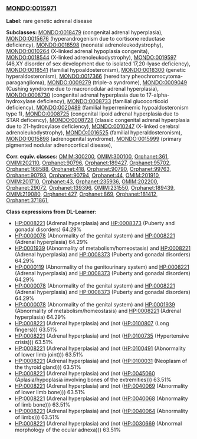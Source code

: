 
### [MONDO:0015971](http://purl.obolibrary.org/obo/MONDO_0015971)
**Label:** rare genetic adrenal disease

**Subclasses:** [MONDO:0018479](http://purl.obolibrary.org/obo/MONDO_0018479) (congenital adrenal hyperplasia), [MONDO:0015676](http://purl.obolibrary.org/obo/MONDO_0015676) (hyperandrogenism due to cortisone reductase deficiency), [MONDO:0018598](http://purl.obolibrary.org/obo/MONDO_0018598) (neonatal adrenoleukodystrophy), [MONDO:0010264](http://purl.obolibrary.org/obo/MONDO_0010264) (X-linked adrenal hypoplasia congenita), [MONDO:0018544](http://purl.obolibrary.org/obo/MONDO_0018544) (X-linked adrenoleukodystrophy), [MONDO:0019597](http://purl.obolibrary.org/obo/MONDO_0019597) (46,XY disorder of sex development due to isolated 17,20-lyase deficiency), [MONDO:0018541](http://purl.obolibrary.org/obo/MONDO_0018541) (familial hypoaldosteronism), [MONDO:0018300](http://purl.obolibrary.org/obo/MONDO_0018300) (genetic hyperaldosteronism), [MONDO:0017366](http://purl.obolibrary.org/obo/MONDO_0017366) (hereditary pheochromocytoma-paraganglioma), [MONDO:0009279](http://purl.obolibrary.org/obo/MONDO_0009279) (triple-a syndrome), [MONDO:0009049](http://purl.obolibrary.org/obo/MONDO_0009049) (Cushing syndrome due to macronodular adrenal hyperplasia), [MONDO:0008730](http://purl.obolibrary.org/obo/MONDO_0008730) (congenital adrenal hyperplasia due to 17-alpha-hydroxylase deficiency), [MONDO:0008733](http://purl.obolibrary.org/obo/MONDO_0008733) (familial glucocorticoid deficiency), [MONDO:0020489](http://purl.obolibrary.org/obo/MONDO_0020489) (familial hyperreninemic hypoaldosteronism type 1), [MONDO:0008725](http://purl.obolibrary.org/obo/MONDO_0008725) (congenital lipoid adrenal hyperplasia due to STAR deficency), [MONDO:0008728](http://purl.obolibrary.org/obo/MONDO_0008728) (classic congenital adrenal hyperplasia due to 21-hydroxylase deficiency), [MONDO:0010247](http://purl.obolibrary.org/obo/MONDO_0010247) (X-linked cerebral adrenoleukodystrophy), [MONDO:0016525](http://purl.obolibrary.org/obo/MONDO_0016525) (familial hyperaldosteronism), [MONDO:0015898](http://purl.obolibrary.org/obo/MONDO_0015898) (adrenogenital syndrome), [MONDO:0015999](http://purl.obolibrary.org/obo/MONDO_0015999) (primary pigmented nodular adrenocortical disease), 

**Corr. equiv. classes:** [OMIM:300200](http://purl.obolibrary.org/obo/OMIM_300200), [OMIM:300100](http://purl.obolibrary.org/obo/OMIM_300100), [Orphanet:361](http://www.orpha.net/ORDO/Orphanet_361), [OMIM:202110](http://purl.obolibrary.org/obo/OMIM_202110), [Orphanet:90796](http://www.orpha.net/ORDO/Orphanet_90796), [Orphanet:189427](http://www.orpha.net/ORDO/Orphanet_189427), [Orphanet:95702](http://www.orpha.net/ORDO/Orphanet_95702), [Orphanet:168588](http://www.orpha.net/ORDO/Orphanet_168588), [Orphanet:418](http://www.orpha.net/ORDO/Orphanet_418), [Orphanet:90790](http://www.orpha.net/ORDO/Orphanet_90790), [Orphanet:99763](http://www.orpha.net/ORDO/Orphanet_99763), [Orphanet:90793](http://www.orpha.net/ORDO/Orphanet_90793), [Orphanet:90794](http://www.orpha.net/ORDO/Orphanet_90794), [Orphanet:44](http://www.orpha.net/ORDO/Orphanet_44), [OMIM:201910](http://purl.obolibrary.org/obo/OMIM_201910), [OMIM:201710](http://purl.obolibrary.org/obo/OMIM_201710), [Orphanet:43](http://www.orpha.net/ORDO/Orphanet_43), [Orphanet:235936](http://www.orpha.net/ORDO/Orphanet_235936), [OMIM:202200](http://purl.obolibrary.org/obo/OMIM_202200), [Orphanet:29072](http://www.orpha.net/ORDO/Orphanet_29072), [Orphanet:139396](http://www.orpha.net/ORDO/Orphanet_139396), [OMIM:231550](http://purl.obolibrary.org/obo/OMIM_231550), [Orphanet:189439](http://www.orpha.net/ORDO/Orphanet_189439), [OMIM:219080](http://purl.obolibrary.org/obo/OMIM_219080), [Orphanet:427](http://www.orpha.net/ORDO/Orphanet_427), [Orphanet:869](http://www.orpha.net/ORDO/Orphanet_869), [Orphanet:181412](http://www.orpha.net/ORDO/Orphanet_181412), [Orphanet:371861](http://www.orpha.net/ORDO/Orphanet_371861), 

**Class expressions from DL-Learner:**

- [HP:0008221](http://purl.obolibrary.org/obo/HP_0008221) (Adrenal hyperplasia) and [HP:0008373](http://purl.obolibrary.org/obo/HP_0008373) (Puberty and gonadal disorders) 64.29%
- [HP:0000078](http://purl.obolibrary.org/obo/HP_0000078) (Abnormality of the genital system) and [HP:0008221](http://purl.obolibrary.org/obo/HP_0008221) (Adrenal hyperplasia) 64.29%
- [HP:0001939](http://purl.obolibrary.org/obo/HP_0001939) (Abnormality of metabolism/homeostasis) and [HP:0008221](http://purl.obolibrary.org/obo/HP_0008221) (Adrenal hyperplasia) and [HP:0008373](http://purl.obolibrary.org/obo/HP_0008373) (Puberty and gonadal disorders) 64.29%
- [HP:0000119](http://purl.obolibrary.org/obo/HP_0000119) (Abnormality of the genitourinary system) and [HP:0008221](http://purl.obolibrary.org/obo/HP_0008221) (Adrenal hyperplasia) and [HP:0008373](http://purl.obolibrary.org/obo/HP_0008373) (Puberty and gonadal disorders) 64.29%
- [HP:0000078](http://purl.obolibrary.org/obo/HP_0000078) (Abnormality of the genital system) and [HP:0008221](http://purl.obolibrary.org/obo/HP_0008221) (Adrenal hyperplasia) and [HP:0008373](http://purl.obolibrary.org/obo/HP_0008373) (Puberty and gonadal disorders) 64.29%
- [HP:0000078](http://purl.obolibrary.org/obo/HP_0000078) (Abnormality of the genital system) and [HP:0001939](http://purl.obolibrary.org/obo/HP_0001939) (Abnormality of metabolism/homeostasis) and [HP:0008221](http://purl.obolibrary.org/obo/HP_0008221) (Adrenal hyperplasia) 64.29%
- [HP:0008221](http://purl.obolibrary.org/obo/HP_0008221) (Adrenal hyperplasia) and (not ([HP:0100807](http://purl.obolibrary.org/obo/HP_0100807) (Long fingers))) 63.51%
- [HP:0008221](http://purl.obolibrary.org/obo/HP_0008221) (Adrenal hyperplasia) and (not ([HP:0100735](http://purl.obolibrary.org/obo/HP_0100735) (Hypertensive crisis))) 63.51%
- [HP:0008221](http://purl.obolibrary.org/obo/HP_0008221) (Adrenal hyperplasia) and (not ([HP:0100491](http://purl.obolibrary.org/obo/HP_0100491) (Abnormality of lower limb joint))) 63.51%
- [HP:0008221](http://purl.obolibrary.org/obo/HP_0008221) (Adrenal hyperplasia) and (not ([HP:0100031](http://purl.obolibrary.org/obo/HP_0100031) (Neoplasm of the thyroid gland))) 63.51%
- [HP:0008221](http://purl.obolibrary.org/obo/HP_0008221) (Adrenal hyperplasia) and (not ([HP:0045060](http://purl.obolibrary.org/obo/HP_0045060) (Aplasia/hypoplasia involving bones of the extremities))) 63.51%
- [HP:0008221](http://purl.obolibrary.org/obo/HP_0008221) (Adrenal hyperplasia) and (not ([HP:0040069](http://purl.obolibrary.org/obo/HP_0040069) (Abnormality of lower limb bone))) 63.51%
- [HP:0008221](http://purl.obolibrary.org/obo/HP_0008221) (Adrenal hyperplasia) and (not ([HP:0040068](http://purl.obolibrary.org/obo/HP_0040068) (Abnormality of limb bone))) 63.51%
- [HP:0008221](http://purl.obolibrary.org/obo/HP_0008221) (Adrenal hyperplasia) and (not ([HP:0040064](http://purl.obolibrary.org/obo/HP_0040064) (Abnormality of limbs))) 63.51%
- [HP:0008221](http://purl.obolibrary.org/obo/HP_0008221) (Adrenal hyperplasia) and (not ([HP:0030669](http://purl.obolibrary.org/obo/HP_0030669) (Abnormal morphology of the ocular adnexa))) 63.51%


